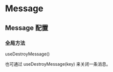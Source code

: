 <script setup>
import Default from './default.vue'
import API from './api.vue'
</script>

# Message

<Preview comp-name="Message" demo-name="default">
  <Default />
</Preview>

## Message 配置

<API/>

### 全局方法

useDestroyMessage()

也可通过 useDestroyMessage(key) 来关闭一条消息。
